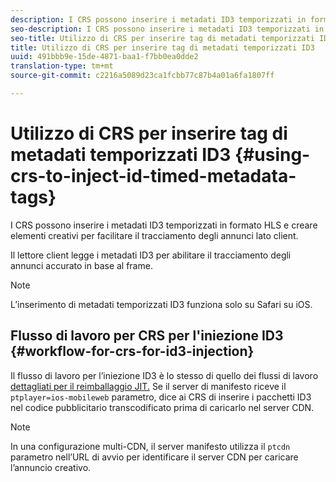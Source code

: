 ```yaml
---
description: I CRS possono inserire i metadati ID3 temporizzati in formato HLS e creare elementi creativi per facilitare il tracciamento degli annunci lato client.
seo-description: I CRS possono inserire i metadati ID3 temporizzati in formato HLS e creare elementi creativi per facilitare il tracciamento degli annunci lato client.
seo-title: Utilizzo di CRS per inserire tag di metadati temporizzati ID3
title: Utilizzo di CRS per inserire tag di metadati temporizzati ID3
uuid: 491bbb9e-15de-4871-baa1-f7bb0ea0dde2
translation-type: tm+mt
source-git-commit: c2216a5089d23ca1fcbb77c87b4a01a6fa1807ff

---
```



# Utilizzo di CRS per inserire tag di metadati temporizzati ID3 {#using-crs-to-inject-id-timed-metadata-tags}

I CRS possono inserire i metadati ID3 temporizzati in formato HLS e creare elementi creativi per facilitare il tracciamento degli annunci lato client.

Il lettore client legge i metadati ID3 per abilitare il tracciamento degli annunci accurato in base al frame.

>[!NOTE]
>
>L’inserimento di metadati temporizzati ID3 funziona solo su Safari su iOS.

## Flusso di lavoro per CRS per l&#39;iniezione ID3 {#workflow-for-crs-for-id3-injection}

Il flusso di lavoro per l’iniezione ID3 è lo stesso di quello dei flussi di lavoro [dettagliati per il reimballaggio JIT.](../creative-repackaging-service/jit-repackage.md) Se il server di manifesto riceve il `ptplayer=ios-mobileweb` parametro, dice ai CRS di inserire i pacchetti ID3 nel codice pubblicitario transcodificato prima di caricarlo nel server CDN.

>[!NOTE]
>
>In una configurazione multi-CDN, il server manifesto utilizza il `ptcdn` parametro nell’URL di avvio per identificare il server CDN per caricare l’annuncio creativo.